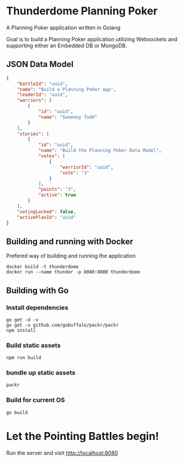 # Thunderdome Planning Poker
A Planning Poker application written in Golang

Goal is to build a Planning Poker application utilizing Websockets and supporting either an Embedded DB or MongoDB.

## JSON Data Model

```json
{
    "battleId": "uuid",
    "name": "Build a Planning Poker app",
    "leaderId": "uuid",
    "warriors": [
        {
            "id": "uuid",
            "name": "Sweeney Todd"
        }
    ],
    "stories": [
        {
            "id": "uuid",
            "name": "Build the Planning Poker Data Model",
            "votes": [
                {
                    "warriorId": "uuid",
                    "vote": "3"
                }
            ],
            "points": "3",
            "active": true
        }
    ],
    "votingLocked": false,
    "activePlanId": "uuid"
}
```

## Building and running with Docker

Prefered way of building and running the application

```
docker build -t thunderdome
docker run --name thunder -p 8080:8080 thunderdome
```

## Building with Go

### Install dependencies
```
go get -d -v
go get -u github.com/gobuffalo/packr/packr
npm install
```

### Build static assets
```
npm run build
```

### bundle up static assets
```
packr
```

### Build for current OS
```
go build
```

# Let the Pointing Battles begin!

Run the server and visit [http://localhost:8080](http://localhost:8080)